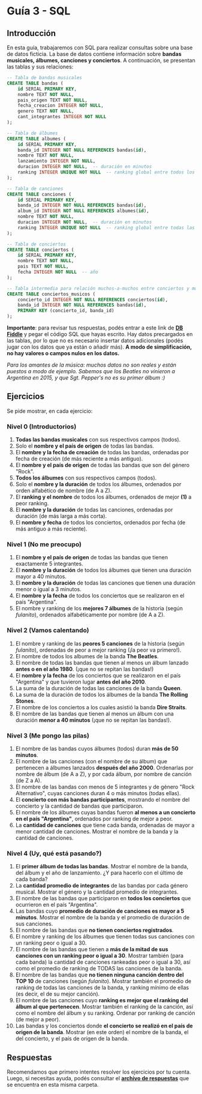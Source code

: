 # Guía 3 - SQL

## Introducción

En esta guía, trabajaremos con SQL para realizar consultas sobre una base de datos ficticia. La base de datos contiene información sobre **bandas musicales, álbumes, canciones y conciertos**. A continuación, se presentan las tablas y sus relaciones:

```sql
-- Tabla de bandas musicales
CREATE TABLE bandas (
    id SERIAL PRIMARY KEY,
    nombre TEXT NOT NULL,
    pais_origen TEXT NOT NULL,
    fecha_creacion INTEGER NOT NULL,
    genero TEXT NOT NULL,
    cant_integrantes INTEGER NOT NULL
);

-- Tabla de álbumes
CREATE TABLE albumes (
    id SERIAL PRIMARY KEY,
    banda_id INTEGER NOT NULL REFERENCES bandas(id),
    nombre TEXT NOT NULL,
    lanzamiento INTEGER NOT NULL,
    duracion INTEGER NOT NULL,  -- duración en minutos
    ranking INTEGER UNIQUE NOT NULL  -- ranking global entre todos los álbumes
);

-- Tabla de canciones
CREATE TABLE canciones (
    id SERIAL PRIMARY KEY,
    banda_id INTEGER NOT NULL REFERENCES bandas(id),
    album_id INTEGER NOT NULL REFERENCES albumes(id),
    nombre TEXT NOT NULL,
    duracion INTEGER NOT NULL,  -- duración en minutos
    ranking INTEGER UNIQUE NOT NULL  -- ranking global entre todas las canciones
);

-- Tabla de conciertos
CREATE TABLE conciertos (
    id SERIAL PRIMARY KEY,
    nombre TEXT NOT NULL,
    pais TEXT NOT NULL,
    fecha INTEGER NOT NULL  -- año
);

-- Tabla intermedia para relación muchos-a-muchos entre conciertos y músicos
CREATE TABLE conciertos_musicos (
    concierto_id INTEGER NOT NULL REFERENCES conciertos(id),
    banda_id INTEGER NOT NULL REFERENCES bandas(id),
    PRIMARY KEY (concierto_id, banda_id)
);
```

**Importante**: para revisar tus respuestas, podés entrar a este link de [**DB Fiddle**](https://www.db-fiddle.com/f/o4BQczgY9ZnezSUYht4rCh/16) y pegar el código SQL que hayas escrito. Hay datos precargados en las tablas, por lo que no es necesario insertar datos adicionales (podés jugar con los datos que ya están o añadir más). **A modo de simplificación, no hay valores o campos nulos en los datos.**

*Para los amantes de la música: muchos datos no son reales y están puestos a modo de ejemplo. Sabemos que los Beatles no vinieron a Argentina en 2015, y que Sgt. Pepper's no es su primer álbum :)*

## Ejercicios

Se pide mostrar, en cada ejercicio:

### Nivel 0 (Introductorios)

1. **Todas las bandas musicales** con sus respectivos campos (todos). 
2. Solo el **nombre y el país de origen** de todas las bandas.
3. El **nombre y la fecha de creación** de todas las bandas, ordenadas por fecha de creación (de más reciente a más antiguo).
4. El **nombre y el país de origen** de todas las bandas que son del género "Rock".
5. **Todos los álbumes** con sus respectivos campos (todos).
6. Solo el **nombre y la duración** de todos los álbumes, ordenados por orden alfabético de nombre (de A a Z).
7. El **ranking y el nombre** de todos los álbumes, ordenados de mejor **(1)** a peor ranking.
8. El **nombre y la duración** de todas las canciones, ordenadas por duración (de más larga a más corta).
9. El **nombre y fecha** de todos los conciertos, ordenados por fecha (de más antiguo a más reciente).

### Nivel 1 (No me preocupo)

1. El **nombre y el país de origen** de todas las bandas que tienen exactamente 5 integrantes.
2. El **nombre y la duración** de todos los álbumes que tienen una duración mayor a 40 minutos.
3. El **nombre y la duración** de todas las canciones que tienen una duración menor o igual a 3 minutos.
4. El **nombre y la fecha** de todos los conciertos que se realizaron en el país "Argentina".
5. El nombre y ranking de los **mejores 7 álbumes** de la historia (según *fulanito*), ordenados alfabéticamente por nombre (de A a Z).

### Nivel 2 (Vamos calentando)

1. El nombre y ranking de las **peores 5 canciones** de la historia (según *fulanito*), ordenadas de peor a mejor ranking (¡la peor va primero!).
2. El nombre de todos los albumes de la banda **The Beatles**.
3. El nombre de todas las bandas que tienen al menos un álbum lanzado **antes o en el año 1980**. (¡que no se repitan las bandas!)
4. El **nombre y la fecha** de los conciertos que se realizaron en el país "Argentina" y que tuvieron lugar **antes del año 2010**.
5. La suma de la duración de todas las canciones de la banda **Queen**.
6. La suma de la duración de todos los álbumes de la banda **The Rolling Stones**.
7. El nombre de los conciertos a los cuales asistió la banda **Dire Straits**.
8. El nombre de las bandas que tienen al menos un álbum con una duración **menor a 40 minutos** (¡que no se repitan las bandas!).

### Nivel 3 (Me pongo las pilas)

1. El nombre de las bandas cuyos álbumes (todos) duran **más de 50 minutos**.
2. El nombre de las canciones (con el nombre de su álbum) que pertenecen a álbumes lanzados **después del año 2000**. Ordenarlas por nombre de álbum (de A a Z), y por cada álbum, por nombre de canción (de Z a A).
3. El nombre de las bandas con menos de 5 integrantes y de género "Rock Alternativo", cuyas canciones duran 4 o más minutos (todas ellas).
4. El **concierto con más bandas participantes**, mostrando el nombre del concierto y la cantidad de bandas que participaron.
5. El nombre de los álbumes cuyas bandas fueron **al menos a un concierto en el país "Argentina"**, ordenados por ranking de mejor a peor.
6. La **cantidad de canciones** que tiene cada banda, ordenadas de mayor a menor cantidad de canciones. Mostrar el nombre de la banda y la cantidad de canciones.

### Nivel 4 (Uy, qué está pasando?)

1. El **primer álbum de todas las bandas**. Mostrar el nombre de la banda, del álbum y el año de lanzamiento. ¿Y para hacerlo con el último de cada banda?
2. La **cantidad promedio de integrantes** de las bandas por cada género musical. Mostrar el género y la cantidad promedio de integrantes.
3. El nombre de las bandas que participaron en **todos los conciertos** que ocurrieron en el país "Argentina".
4. Las bandas cuyo **promedio de duración de canciones es mayor a 5 minutos**. Mostrar el nombre de la banda y el promedio de duración de sus canciones.
5. El nombre de las bandas que **no tienen conciertos registrados**.
6. El nombre y ranking de los álbumes que tienen todas sus canciones con un ranking peor o igual a 30. 
7. El nombre de las bandas que tienen a **más de la mitad de sus canciones con un ranking peor o igual a 30**. Mostrar también (para cada banda) la cantidad de canciones rankeadas peor o igual a 30, así como el promedio de ranking de TODAS las canciones de la banda.
8. El nombre de las bandas que **no tienen ninguna canción dentro del TOP 10** de canciones (según *fulanito*). Mostrar también el promedio de ranking de todas las canciones de la banda, y ranking mínimo de ellas (es decir, el de su mejor canción).
9. El nombre de las canciones cuyo **ranking es mejor que el ranking del álbum al que pertenecen**. Mostrar también el ranking de la canción, así como el nombre del álbum y su ranking. Ordenar por ranking de canción (de mejor a peor).
10. Las bandas y los conciertos donde **el concierto se realizó en el país de origen de la banda**. Mostrar (en este orden) el nombre de la banda, el del concierto, y el país de origen de la banda.

## Respuestas

Recomendamos que primero intentes resolver los ejercicios por tu cuenta. Luego, si necesitas ayuda, podés consultar el [**archivo de respuestas**](03_SQL_resp.md) que se encuentra en esta misma carpeta.
